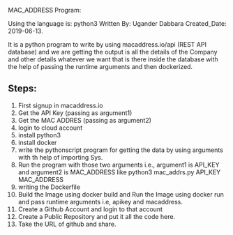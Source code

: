 MAC_ADDRESS Program:

Using the language is: python3
Written By: Ugander Dabbara
Created_Date: 2019-06-13.

It is a python program to write by using macaddress.io/api (REST API database) and we are getting the output is all the details of the Company and other details whatever we want that is there inside the database with the help of passing the runtime arguments and then dockerized.


Steps:
------

1) First signup in macaddress.io
2) Get the API Key    (passing as argument1)
3) Get the MAC ADDRES (passing as argument2)
4) login to cloud account
5) install python3
6) install docker
7) write the pythonscript program for getting the data by using arguments with th help of importing Sys.
8) Run the program with those two arguments i.e., argument1 is API_KEY and argument2 is MAC_ADDRESS
   like python3 mac_addrs.py API_KEY MAC_ADDRESS
9) writing the Dockerfile
10) Build the Image using docker build and Run the Image using docker run and pass runtime arguments i.e, apikey and macaddress.
11) Create a Github Account and login to that account
12) Create a Public Repository and put it all the code here.
13) Take the URL of github and share.
